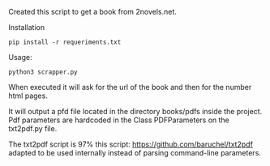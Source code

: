 Created this script to get a book from 2novels.net.

Installation
```
pip install -r requeriments.txt
```

Usage:
```
python3 scrapper.py
```

When executed it will ask for the url of the book and then for the number html pages.

It will output a pfd file located in the directory books/pdfs inside the project.
Pdf parameters are hardcoded in the Class PDFParameters on the txt2pdf.py file.

The txt2pdf script is 97% this script: https://github.com/baruchel/txt2pdf adapted to be used internally instead of parsing command-line parameters.
